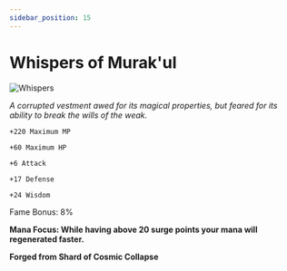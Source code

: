 ```yaml
---
sidebar_position: 15
---
```


# Whispers of Murak'ul

![Whispers](https://vwiki.valorserver.com/api/item/picture/whispers%20of%20murak'ul)

<i>A corrupted vestment awed for its magical properties, but feared for its ability to break the wills of the weak.</i>

    +220 Maximum MP
    
    +60 Maximum HP
    
    +6 Attack
    
    +17 Defense
    
    +24 Wisdom
    
Fame Bonus: 8%

**Mana Focus: While having above 20 surge points your mana will regenerated faster.**

**Forged from Shard of Cosmic Collapse**
